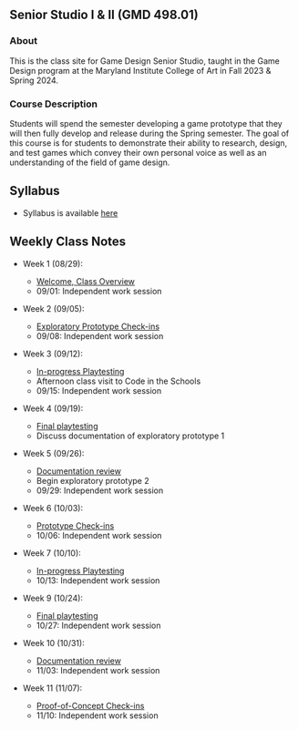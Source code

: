 ## Senior Studio I & II (GMD 498.01)

### About
This is the class site for Game Design Senior Studio, taught in the Game Design program at the Maryland Institute College of Art in Fall 2023 & Spring 2024.

### Course Description
Students will spend the semester developing a game prototype that they will then fully develop and release during the Spring semester. The goal of this course is for students to demonstrate their ability to research, design, and test games which convey their own personal voice as well as an understanding of the field of game design.


## Syllabus
- Syllabus is available [here](https://docs.google.com/document/d/16n9ynIaXhGAcryLIEwBfpeYK2IpDd3oDKhHminUAnsU/edit?usp=sharing)

## Weekly Class Notes

- Week 1 (08/29):
  - [Welcome, Class Overview](week1.md)
  - 09/01: Independent work session

- Week 2 (09/05):
  - [Exploratory Prototype Check-ins](week2.md)
  - 09/08: Independent work session

- Week 3 (09/12):
  - [In-progress Playtesting](week3.md)
  - Afternoon class visit to Code in the Schools
  - 09/15: Independent work session  

- Week 4 (09/19):
  - [Final playtesting](week4.md)
  - Discuss documentation of exploratory prototype 1

- Week 5 (09/26):
  - [Documentation review](week5.md)
  - Begin exploratory prototype 2
  - 09/29: Independent work session

- Week 6 (10/03):
  - [Prototype Check-ins](week6.md)
  - 10/06: Independent work session  

- Week 7 (10/10):
  - [In-progress Playtesting](week7.md)
  - 10/13: Independent work session   

- Week 9 (10/24):
  - [Final playtesting](week9.md)
  - 10/27: Independent work session

- Week 10 (10/31):
  - [Documentation review](week10.md)
  - 11/03: Independent work session

- Week 11 (11/07):
  - [Proof-of-Concept Check-ins](week11.md)
  - 11/10: Independent work session